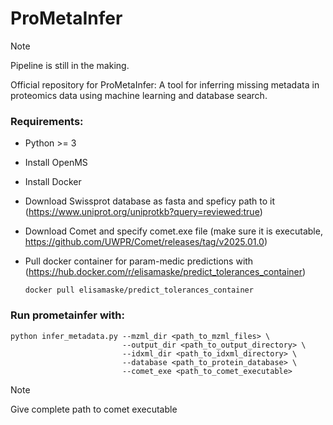 # ProMetaInfer

> [!NOTE]
> Pipeline is still in the making.

Official repository for ProMetaInfer: A tool for inferring missing metadata in proteomics data using machine learning and database search.


### Requirements:

- Python >= 3
- Install OpenMS
- Install Docker
- Download Swissprot database as fasta and speficy path to it (https://www.uniprot.org/uniprotkb?query=reviewed:true)
- Download Comet and specify comet.exe file (make sure it is executable, https://github.com/UWPR/Comet/releases/tag/v2025.01.0)
- Pull docker container for param-medic predictions with (https://hub.docker.com/r/elisamaske/predict_tolerances_container)

  ```
  docker pull elisamaske/predict_tolerances_container
  ```


### Run prometainfer with: 

```
python infer_metadata.py --mzml_dir <path_to_mzml_files> \
                         --output_dir <path_to_output_directory> \
                         --idxml_dir <path_to_idxml_directory> \
                         --database <path_to_protein_database> \
                         --comet_exe <path_to_comet_executable>
```



> [!NOTE]
> Give complete path to comet executable
